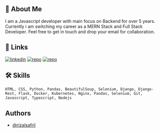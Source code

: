 
## 🚀 About Me
I am a Javascript developer with main focus on Backend for over 5 years. Currently i am switching my career as a MERN Stack and Full Stack Developer.
Feel free to get in touch and drop your email for collaboration.


## 🔗 Links
[![linkedin](https://img.shields.io/badge/linkedin-0A66C2?style=for-the-badge&logo=linkedin&logoColor=white)](https://www.linkedin.com/in/safrizal-safrizal-541157160/)
[![repo](https://custom-icon-badges.demolab.com/badge/-My%20Repos-blue?style=for-the-badge&logoColor=white&logo=repo)](https://github.com/rzmobiledev?tab=repositories)
[![repo](https://img.shields.io/badge/gmail-%23EA4335.svg?&style=for-the-badge&logo=gmail&logoColor=white)](mailto:rzmobiledev@gmail.com)

## 🛠 Skills
```HTML, CSS, Python, Pandas, BeautifulSoup, Selenium, Django, Django-Rest, Flask, Docker, Kubernetes, Nginx, Pandas, Selenium, Git, Javascript, Typescript, Nodejs```


## Authors

- [@rizalsafril](https://www.github.com/rzmobiledev)

